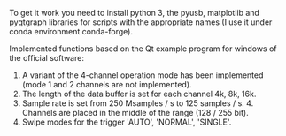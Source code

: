 To get it work you need to install python 3, the pyusb, matplotlib and pyqtgraph libraries for scripts with the appropriate names (I use it under conda environment conda-forge).

Implemented functions based on the Qt example program for windows of the official software:

1. A variant of the 4-channel operation mode has been implemented (mode 1 and 2 channels are not implemented).
2. The length of the data buffer is set for each channel 4k, 8k, 16k.
3. Sample rate is set from 250 Msamples / s to 125 samples / s. 4. Channels are placed in the middle of the range (128 / 255 bit).
5. Swipe modes for the trigger 'AUTO', 'NORMAL', 'SINGLE'.
